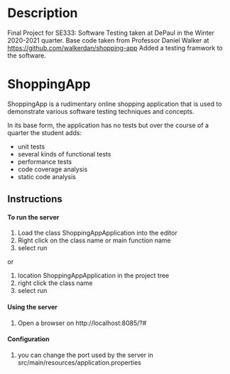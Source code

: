 # Description
Final Project for SE333: Software Testing taken at DePaul in the Winter 2020-2021 quarter. 
Base code taken from Professor Daniel Walker at https://github.com/walkerdan/shopping-app
Added a testing framwork to the software.

# ShoppingApp
ShoppingApp is a rudimentary online shopping application that is used to demonstrate various software testing techniques and concepts.

In its base form, the application has no tests but over the course of a quarter the student adds:
* unit tests
* several kinds of functional tests
* performance tests
* code coverage analysis
* static code analysis

## Instructions
#### To run the server
1. Load the class ShoppingAppApplication into the editor
2. Right click on the class name or main function name
3. select run

or
1. location ShoppingAppApplication in the project tree
2. right click the class name
3. select run


#### Using the server
1. Open a browser on http://localhost:8085/?#

#### Configuration
1. you can change the port used by the server in src/main/resources/application.properties
